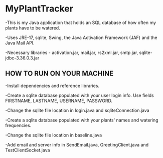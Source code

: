# MyPlantTracker
-This is my Java application that holds an SQL database of how often my plants have to be watered. 

-Uses JRE-17, sqlite, Swing, the Java Activation Framework (JAF) and the Java Mail API.

-Necessary libraries - activation.jar, mail.jar, rs2xml.jar, smtp.jar, sqlite-jdbc-3.36.0.3.jar


HOW TO RUN ON YOUR MACHINE
--------------------------


-Install dependencies and reference libraries.


-Create a sqlite database populated with your user login info. Use fields FIRSTNAME, LASTNAME, USERNAME, PASSWORD.


-Change the sqlite file location in login.java and sqliteConnection.java


-Create a sqlite database populated with your plants' names and watering frequencies.


-Change the sqlite file location in baseline.java


-Add email and server info in SendEmail.java, GreetingClient.java and TestClientSocket.java


